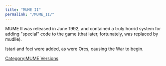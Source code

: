 ```yaml
---
title: "MUME II"
permalink: "/MUME_II/"
---
```


MUME II was released in June 1992, and contained a truly horrid system
for adding "special" code to the game (that later, fortunately, was
replaced by mudlle).

Istari and foci were added, as were Orcs, causing the War to begin.

[Category:MUME Versions](Category:MUME_Versions "wikilink")